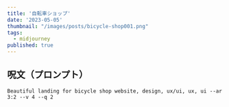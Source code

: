 ```yaml
---
title: '自転車ショップ'
date: '2023-05-05'
thumbnail: "/images/posts/bicycle-shop001.png"
tags:
  - midjourney
published: true
---
```


## 呪文（プロンプト）
```
Beautiful landing for bicycle shop website, design, ux/ui, ux, ui --ar 3:2 --v 4 --q 2
```